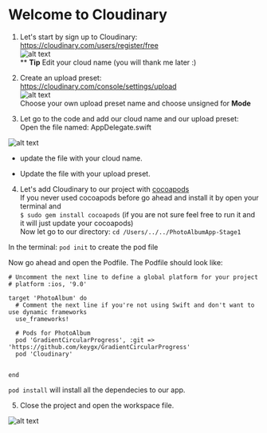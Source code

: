 # Welcome to Cloudinary

1. Let's start by sign up to Cloudinary: <br>
https://cloudinary.com/users/register/free <br>
![alt text](http://res.cloudinary.com/shirly/image/upload/f_auto,q_auto,w_200/signup "Sign Up") <br>
** **Tip** Edit your cloud name (you will thank me later :)

2. Create an upload preset: <br>
https://cloudinary.com/console/settings/upload <br>
![alt text](http://res.cloudinary.com/shirly/image/upload/q_auto,f_auto,w_700/v1502674641/preset.png "New Upload preset") <br>
Choose your own upload preset name and choose unsigned for **Mode**

3. Let go to the code and add our cloud name and our upload preset: <br>
Open the file named: AppDelegate.swift

![alt text](http://res.cloudinary.com/shirly/image/upload/q_auto,f_auto,w_500/AppDelegate.png "configure your cloud name")

- update the file with your cloud name.
+ Update the file with your upload preset.

4. Let's add Cloudinary to our project with [cocoapods](https://guides.cocoapods.org/using/getting-started.html)<br>
If you never used cocoapods before go ahead and install it by open your terminal and <br>
`$ sudo gem install cocoapods` (if you are not sure feel free to run it and it will just update your cocoapods) <br>
Now let go to our directory: `cd /Users/../../PhotoAlbumApp-Stage1`

In the terminal: `pod init` to create the pod file

Now go ahead and open the Podfile. The Podfile should look like:

```
# Uncomment the next line to define a global platform for your project
# platform :ios, '9.0'

target 'PhotoAlbum' do
  # Comment the next line if you're not using Swift and don't want to use dynamic frameworks
  use_frameworks!

  # Pods for PhotoAlbum
  pod 'GradientCircularProgress', :git => 'https://github.com/keygx/GradientCircularProgress'
  pod 'Cloudinary'


end
```

`pod install` will install all the dependecies to our app.

5. Close the project and open the workspace file.

![alt text](http://res.cloudinary.com/shirly/image/upload/z_0.9,c_pad,w_145,h_145,r_max,e_improve,dpr_2.0,bo_4px_solid_rgb:000000/l_profile_shirly_manor,w_38,h_50,r_max,z_0.90,g_north,c_thumb,bo_2px_solid_rgb:000000/fl_layer_apply,g_south_east,x_74,y_37/f_auto,b_white/wwc.png "Having fun @Cloudinary")
